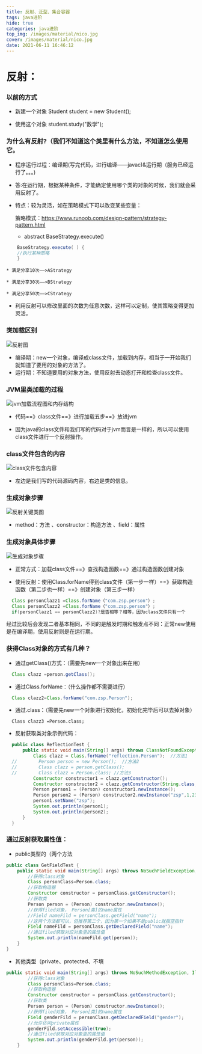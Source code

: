 ```yaml
---
title: 反射、泛型、集合容器
tags: java进阶
hide: true
categories: java进阶
top_img: /images/material/nico.jpg
cover: /images/material/nico.jpg
date: 2021-06-11 16:46:12
---
```




# 反射：

### 以前的方式

* 新建一个对象
  Student student = new Student();

* 使用这个对象
  student.study("数学");

### 为什么有反射?（我们不知道这个类里有什么方法，不知道怎么使用它。
* 程序运行过程：编译期(写完代码，进行编译——javac)&运行期（服务已经运行了。。。)

* 答:在运行期，根据某种条件，才能确定使用哪个类的对象的时候，我们就会采用反射了。

* 特点：较为灵活，如在策略模式下可以改变某些变量：

  策略模式：https://www.runoob.com/design-pattern/strategy-pattern.html

  * abstract BaseStrategy.execute()

```java
    BaseStrategy.execute( ) { 
    //执行某种策略
    }
```

    * 满足分享10次——>AStrategy
    
    * 满足分享30次——>BStrategy
    
    * 满足分享50次——>CStrategy 

* 利用反射可以修改里面的次数为任意次数，这样可以定制，使其策略变得更加灵活。

### 类加载区别

![反射图](反射图.png)

* 编译期：new一个对象，编译成class文件，加载到内存，相当于一开始我们就知道了要用的对象的方法了。
* 运行期：不知道要用的对象方法，使用反射去动态打开和检查class文件。

### JVM里类加载的过程

![jvm加载流程图和内存结构](jvm加载流程图和内存结构.png)

* 代码==》class文件==》进行加载五步==》放进jvm

* 因为java的class文件和我们写的代码对于jvm而言是一样的，所以可以使用class文件进行一个反射操作。

### class文件包含的内容

![class文件包含内容](class文件包含内容.png)

* 左边是我们写的代码源码内容，右边是类的信息。

### 生成对象步骤

![反射关键类图](反射关键类图.png)

* method：方法 、constructor：构造方法 、field：属性

### 生成对象具体步骤

![生成对象步骤](生成对象步骤.png)

* 正常方式：加载class文件==》查找构造函数==》通过构造函数创建对象

* 使用反射：使用Class.forName得到class文件（第一步一样）==》获取构造函数（第二步也一样）==》创建对象（第三步一样）

```java
  Class personClazz1 =Class.forName（"com.zsp.person"）;
  Class personClazz2 =Class.forName（"com.zsp.person"）;
  if(personClazz1 == personClazz2)?是否相等？相等，因为class文件只有一个
```

经过比较后会发现二者基本相同，不同的是触发时期和触发点不同：正常new使用是在编译期，使用反射则是在运行期。

### 获得Class对象的方式有几种？ 

* 通过getClass()方式：（需要先new一个对象出来在用）

```java
  Class clazz =person.getClass();
```

* 通过Class.forName：（什么操作都不需要进行）

```java
  Class clazz2=Class.forName("com.zsp.Person");
```

* 通过.class：（需要先new一个对象进行初始化，初始化完毕后可以去掉对象）

```
  Class clazz3 =Person.class;
```

* 反射获取类对象示例代码：

  
```java
  public class ReflectionTest {
      public static void main(String[] args) throws ClassNotFoundException, NoSuchMethodException, IllegalAccessException, InvocationTargetException, InstantiationException {
          Class clazz = Class.forName("reflection.Person");  //方法1
  //        Person person = new Person();  //方法2
  //        Class clazz = person.getClass();
  //        Class clazz = Person.class; //方法3
          Constructor constructor1 = clazz.getConstructor();
          Constructor constructor2 = clazz.getConstructor(String.class, int.class, int.class);
          Person person1 = (Person) constructor1.newInstance();
          Person person2 = (Person) constructor2.newInstance("zsp",1,23);
          person1.setName("zsp");
          System.out.println(person1);
          System.out.println(person2);
      }
  }
```

### 通过反射获取属性值：

* public类型的（两个方法

```java
public class GetFieldTest {
    public static void main(String[] args) throws NoSuchFieldException, IllegalAccessException, ClassNotFoundException, NoSuchMethodException, InvocationTargetException, InstantiationException {
        //获得class对象
        Class personClass=Person.class;
        //获取构造器
        Constructor constructor = personClass.getConstructor();
        //获取类
        Person person = (Person) constructor.newInstance();
        //获得filed对象， Person[类]的name属性
        //Field nameFild = personClass.getField("name");
        //这两个方法都可以，但推荐第二个，因为第一个如果不是public就报空指针
        Field nameFild = personClass.getDeclaredField("name");
        //通过filed获取对应对象里的属性值
        System.out.println(nameFild.get(person));
    }
}
```

* 其他类型（private、protected、不填

```java
public static void main(String[] args) throws NoSuchMethodException, IllegalAccessException, InvocationTargetException, InstantiationException, NoSuchFieldException {
        //获得class对象
        Class personClass=Person.class;
        //获取构造器
        Constructor constructor = personClass.getConstructor();
        //获取类
        Person person = (Person) constructor.newInstance();
        //获得filed对象， Person[类]的name属性
        Field genderFild = personClass.getDeclaredField("gender");
        //允许访问private属性
        genderFild.setAccessible(true);
        //通过filed获取对应对象里的属性值
        System.out.println(genderFild.get(person));
    }
```

 